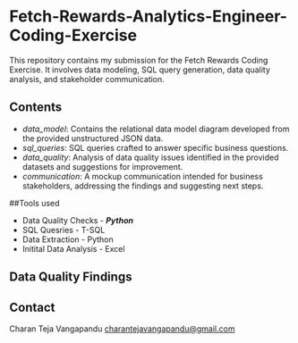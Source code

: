 # Fetch-Rewards-Analytics-Engineer-Coding-Exercise
This repository contains my submission for the Fetch Rewards Coding Exercise. It involves data modeling, SQL query generation, data quality analysis, and stakeholder communication.

## Contents
- *data_model*: Contains the relational data model diagram developed from the provided unstructured JSON data.
- *sql_queries*: SQL queries crafted to answer specific business questions.
- *data_quality*: Analysis of data quality issues identified in the provided datasets and suggestions for improvement.
- *communication*: A mockup communication intended for business stakeholders, addressing the findings and suggesting next steps.

##Tools used
- Data Quality Checks - ***Python***
- SQL Quesries - T-SQL
- Data Extraction - Python
- Initital Data Analysis - Excel

## Data Quality Findings


## Contact
Charan Teja Vangapandu
charantejavangapandu@gmail.com
